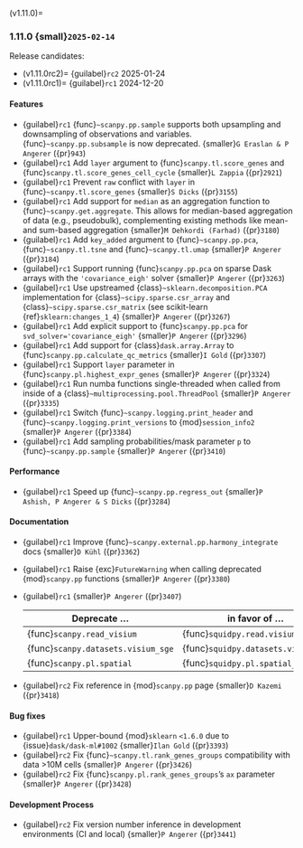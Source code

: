 (v1.11.0)=
### 1.11.0 {small}`2025-02-14`

Release candidates:

- (v1.11.0rc2)=
  {guilabel}`rc2` 2025-01-24
- (v1.11.0rc1)=
  {guilabel}`rc1` 2024-12-20

#### Features

- {guilabel}`rc1` {func}`~scanpy.pp.sample` supports both upsampling and downsampling of observations and variables. {func}`~scanpy.pp.subsample` is now deprecated. {smaller}`G Eraslan & P Angerer` ({pr}`943`)
- {guilabel}`rc1` Add `layer` argument to {func}`scanpy.tl.score_genes` and {func}`scanpy.tl.score_genes_cell_cycle` {smaller}`L Zappia` ({pr}`2921`)
- {guilabel}`rc1` Prevent `raw` conflict with `layer` in {func}`~scanpy.tl.score_genes` {smaller}`S Dicks` ({pr}`3155`)
- {guilabel}`rc1` Add support for `median` as an aggregation function to {func}`~scanpy.get.aggregate`. This allows for median-based aggregation of data (e.g., pseudobulk), complementing existing methods like mean- and sum-based aggregation {smaller}`M Dehkordi (Farhad)` ({pr}`3180`)
- {guilabel}`rc1` Add `key_added` argument to {func}`~scanpy.pp.pca`, {func}`~scanpy.tl.tsne` and {func}`~scanpy.tl.umap` {smaller}`P Angerer` ({pr}`3184`)
- {guilabel}`rc1` Support running {func}`scanpy.pp.pca` on sparse Dask arrays with the `'covariance_eigh'` solver {smaller}`P Angerer` ({pr}`3263`)
- {guilabel}`rc1` Use upstreamed {class}`~sklearn.decomposition.PCA` implementation for {class}`~scipy.sparse.csr_array` and {class}`~scipy.sparse.csr_matrix` (see scikit-learn {ref}`sklearn:changes_1_4`) {smaller}`P Angerer` ({pr}`3267`)
- {guilabel}`rc1` Add explicit support to {func}`scanpy.pp.pca` for `svd_solver='covariance_eigh'` {smaller}`P Angerer` ({pr}`3296`)
- {guilabel}`rc1` Add support for {class}`dask.array.Array` to {func}`scanpy.pp.calculate_qc_metrics` {smaller}`I Gold` ({pr}`3307`)
- {guilabel}`rc1` Support `layer` parameter in {func}`scanpy.pl.highest_expr_genes` {smaller}`P Angerer` ({pr}`3324`)
- {guilabel}`rc1` Run numba functions single-threaded when called from inside of a {class}`~multiprocessing.pool.ThreadPool` {smaller}`P Angerer` ({pr}`3335`)
- {guilabel}`rc1` Switch {func}`~scanpy.logging.print_header` and {func}`~scanpy.logging.print_versions` to {mod}`session_info2` {smaller}`P Angerer` ({pr}`3384`)
- {guilabel}`rc1` Add sampling probabilities/mask parameter `p` to {func}`~scanpy.pp.sample` {smaller}`P Angerer` ({pr}`3410`)

#### Performance

- {guilabel}`rc1` Speed up {func}`~scanpy.pp.regress_out` {smaller}`P Ashish, P Angerer & S Dicks` ({pr}`3284`)

#### Documentation

- {guilabel}`rc1` Improve {func}`~scanpy.external.pp.harmony_integrate` docs {smaller}`D Kühl` ({pr}`3362`)
- {guilabel}`rc1` Raise {exc}`FutureWarning` when calling deprecated {mod}`scanpy.pp` functions {smaller}`P Angerer` ({pr}`3380`)
- {guilabel}`rc1` {smaller}`P Angerer` ({pr}`3407`)

  | Deprecate … | in favor of … |
  | --- | --- |
  | {func}`scanpy.read_visium` | {func}`squidpy.read.visium` |
  | {func}`scanpy.datasets.visium_sge` | {func}`squidpy.datasets.visium` |
  | {func}`scanpy.pl.spatial` | {func}`squidpy.pl.spatial_scatter` |

- {guilabel}`rc2` Fix reference in {mod}`scanpy.pp` page {smaller}`D Kazemi` ({pr}`3418`)

#### Bug fixes

- {guilabel}`rc1` Upper-bound {mod}`sklearn` `<1.6.0` due to {issue}`dask/dask-ml#1002` {smaller}`Ilan Gold` ({pr}`3393`)
- {guilabel}`rc2` Fix {func}`~scanpy.tl.rank_genes_groups` compatibility with data >10M cells {smaller}`P Angerer` ({pr}`3426`)
- {guilabel}`rc2` Fix {func}`scanpy.pl.rank_genes_groups`’s `ax` parameter {smaller}`P Angerer` ({pr}`3428`)

#### Development Process

- {guilabel}`rc2` Fix version number inference in development environments (CI and local) {smaller}`P Angerer` ({pr}`3441`)
